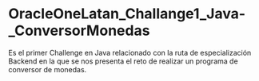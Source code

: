# OracleOneLatan_Challange1_Java-_ConversorMonedas
Es el primer Challenge en Java relacionado con la ruta de especialización Backend en la que se nos presenta el reto de realizar un programa de conversor de monedas.
